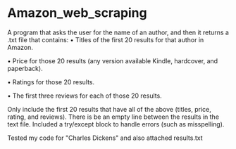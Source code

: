 # Amazon_web_scraping

A program that asks the user for the name of an author, and then it returns a .txt file that contains:
•	Titles of the first 20 results for that author in Amazon. 

•	Price for those 20 results (any version available Kindle, hardcover, and paperback). 

•	Ratings for those 20 results.

•	The first three reviews for each of those 20 results.  

Only include the first 20 results that have all of the above (titles, price, rating, and reviews). There is be an empty line between the results in the text file. Included a try/except block to handle errors (such as misspelling).  

Tested my code for "Charles Dickens" and also attached results.txt
